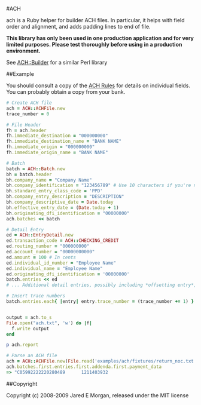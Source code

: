 #ACH

ach is a Ruby helper for builder ACH files. In particular, it helps with field
order and alignment, and adds padding lines to end of file.

**This library has only been used in one production application and for very
limited purposes. Please test thoroughly before using in a production
environment.**

See [ACH::Builder](http://search.cpan.org/~tkeefer/ACH-Builder-0.03/lib/ACH/Builder.pm)
for a similar Perl library

##Example

You should consult a copy of the [ACH Rules](http://www.nacha.org) for details
on individual fields. You can probably obtain a copy from your bank.

```ruby
# Create ACH file
ach = ACH::ACHFile.new
trace_number = 0

# File Header
fh = ach.header
fh.immediate_destination = "000000000"
fh.immediate_destination_name = "BANK NAME"
fh.immediate_origin = "000000000"
fh.immediate_origin_name = "BANK NAME"

# Batch
batch = ACH::Batch.new
bh = batch.header
bh.company_name = "Company Name"
bh.company_identification = "123456789" # Use 10 characters if you're not using an EIN
bh.standard_entry_class_code = 'PPD'
bh.company_entry_description = "DESCRIPTION"
bh.company_descriptive_date = Date.today
bh.effective_entry_date = (Date.today + 1)
bh.originating_dfi_identification = "00000000"
ach.batches << batch

# Detail Entry
ed = ACH::EntryDetail.new
ed.transaction_code = ACH::CHECKING_CREDIT
ed.routing_number = "000000000"
ed.account_number = "00000000000"
ed.amount = 100 # In cents
ed.individual_id_number = "Employee Name"
ed.individual_name = "Employee Name"
ed.originating_dfi_identification = '00000000'
batch.entries << ed
# ... Additional detail entries, possibly including *offsetting entry*, if needed.

# Insert trace numbers
batch.entries.each{ |entry| entry.trace_number = (trace_number += 1) }


output = ach.to_s
File.open("ach.txt", 'w') do |f|
  f.write output
end

p ach.report
```

```ruby
# Parse an ACH file
ach = ACH::ACHFile.new(File.read('examples/ach/fixtures/return_noc.txt'))
ach.batches.first.entries.first.addenda.first.payment_data
=> "C05992222220280489      1211403932                                          1211"
```

##Copyright

Copyright (c) 2008-2009 Jared E Morgan, released under the MIT license
